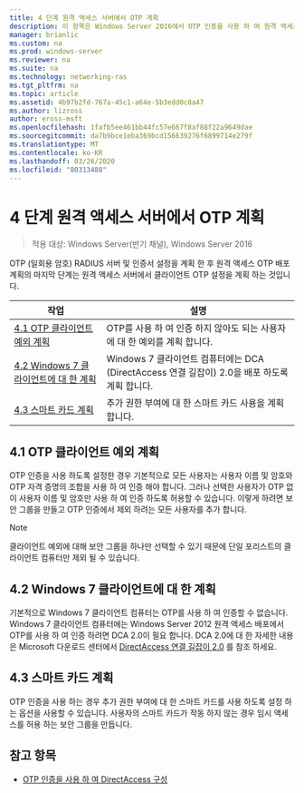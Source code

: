 ```yaml
---
title: 4 단계 원격 액세스 서버에서 OTP 계획
description: 이 항목은 Windows Server 2016에서 OTP 인증을 사용 하 여 원격 액세스 배포 가이드의 일부입니다.
manager: brianlic
ms.custom: na
ms.prod: windows-server
ms.reviewer: na
ms.suite: na
ms.technology: networking-ras
ms.tgt_pltfrm: na
ms.topic: article
ms.assetid: 4b97b2fd-767a-45c1-a64e-5b3edd0c8a47
ms.author: lizross
author: eross-msft
ms.openlocfilehash: 1fafb5ee461bb44fc57e667f8af88f22a9649dae
ms.sourcegitcommit: da7b9bce1eba369bcd156639276f6899714e279f
ms.translationtype: MT
ms.contentlocale: ko-KR
ms.lasthandoff: 03/26/2020
ms.locfileid: "80313488"
---
```

# <a name="step-4-plan-for-otp-on-the-remote-access-server"></a>4 단계 원격 액세스 서버에서 OTP 계획

>적용 대상: Windows Server(반기 채널), Windows Server 2016

OTP (일회용 암호) RADIUS 서버 및 인증서 설정을 계획 한 후 원격 액세스 OTP 배포 계획의 마지막 단계는 원격 액세스 서버에서 클라이언트 OTP 설정을 계획 하는 것입니다.  
  
|작업|설명|  
|----|--------|  
|[4.1 OTP 클라이언트 예외 계획](#bkmk_4_1_Exemptions)|OTP를 사용 하 여 인증 하지 않아도 되는 사용자에 대 한 예외를 계획 합니다.|  
|[4.2 Windows 7 클라이언트에 대 한 계획](#bkmk_4_2_Win7)|Windows 7 클라이언트 컴퓨터에는 DCA (DirectAccess 연결 길잡이) 2.0을 배포 하도록 계획 합니다.|  
|[4.3 스마트 카드 계획](#BKMK_smartcard)|추가 권한 부여에 대 한 스마트 카드 사용을 계획 합니다.|  
  
## <a name="41-plan-for-otp-client-exemptions"></a><a name="bkmk_4_1_Exemptions"></a>4.1 OTP 클라이언트 예외 계획  
OTP 인증을 사용 하도록 설정한 경우 기본적으로 모든 사용자는 사용자 이름 및 암호와 OTP 자격 증명의 조합을 사용 하 여 인증 해야 합니다. 그러나 선택한 사용자가 OTP 없이 사용자 이름 및 암호만 사용 하 여 인증 하도록 허용할 수 있습니다. 이렇게 하려면 보안 그룹을 만들고 OTP 인증에서 제외 하려는 모든 사용자를 추가 합니다.  
  
> [!NOTE]  
> 클라이언트 예외에 대해 보안 그룹을 하나만 선택할 수 있기 때문에 단일 포리스트의 클라이언트 컴퓨터만 제외 될 수 있습니다.  
  
## <a name="42-plan-for-windows-7-clients"></a><a name="bkmk_4_2_Win7"></a>4.2 Windows 7 클라이언트에 대 한 계획  
기본적으로 Windows 7 클라이언트 컴퓨터는 OTP를 사용 하 여 인증할 수 없습니다.  Windows 7 클라이언트 컴퓨터에는 Windows Server 2012 원격 액세스 배포에서 OTP를 사용 하 여 인증 하려면 DCA 2.0이 필요 합니다. DCA 2.0에 대 한 자세한 내용은 Microsoft 다운로드 센터에서 [DirectAccess 연결 길잡이 2.0](https://go.microsoft.com/fwlink/?LinkId=253699) 를 참조 하세요.  
  
## <a name="43-plan-for-smart-cards"></a><a name="BKMK_smartcard"></a>4.3 스마트 카드 계획  
OTP 인증을 사용 하는 경우 추가 권한 부여에 대 한 스마트 카드를 사용 하도록 설정 하는 옵션을 사용할 수 있습니다. 사용자의 스마트 카드가 작동 하지 않는 경우 임시 액세스를 허용 하는 보안 그룹을 만듭니다.  
  
## <a name="see-also"></a><a name="BKMK_Links"></a>참고 항목  
  
-   [OTP 인증을 사용 하 여 DirectAccess 구성](https://technet.microsoft.com/windows-server-docs/networking/remote-access/ras/otp/deploy-ra-otp)  
  


